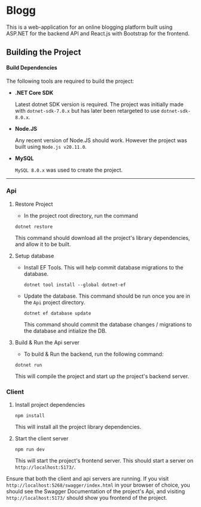 # Blogg

This is a web-application for an online blogging platform built using ASP.NET for the backend API
and React.js with Bootstrap for the frontend.

## Building the Project

#### Build Dependencies

The following tools are required to build the project:

- **.NET Core SDK**

    Latest dotnet SDK version is required. The project was initially made with `dotnet-sdk-7.0.x`
    but has later been retargeted to use `dotnet-sdk-8.0.x`.

- **Node.JS**

    Any recent version of Node.JS should work. However the project was built using
    `Node.js v20.11.0`.

- **MySQL**

    `MySQL 8.0.x` was used to create the project.

---

### Api

1. Restore Project
    - In the project root directory, run the command
    ```
    dotnet restore
    ```
    This command should download all the project's library dependencies, and allow it to be built.

2. Setup database

    - Install EF Tools. This will help commit database migrations to the database.
        ```
        dotnet tool install --global dotnet-ef
        ```

    - Update the database. This command should be run once you are in the `Api` project directory.
        ```
        dotnet ef database update
        ```
        This command should commit the database changes / migrations to the database and intialize
        the DB.

3. Build & Run the Api server

    - To build & Run the backend, run the following command:
    ```
    dotnet run
    ```
    This will compile the project and start up the project's backend server.

### Client

1. Install project dependencies
    ```
    npm install
    ```
    This will install all the project library dependencies.

2. Start the client server
    ```
    npm run dev
    ```
    This will start the project's frontend server. This should start a server on
    `http://localhost:5173/`.


Ensure that both the client and api servers are running. If you visit
`http://localhost:5268/swagger/index.html` in your browser of choice, you should see the Swagger
Documentation of the project's Api, and visiting `http://localhost:5173/` should show you frontend
of the project.
